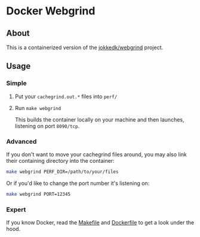 # Docker Webgrind
## About
This is a containerized version of the
[jokkedk/webgrind](https://github.com/jokkedk/webgrind) project.

## Usage
### Simple
1. Put your `cachegrind.out.*` files into `perf/`
1. Run `make webgrind`

   This builds the container locally on your machine and then launches,
   listening on port `8090/tcp`.

### Advanced
If you don't want to move your cachegrind files around, you may also link
their containing directory into the container:

```sh
make webgrind PERF_DIR=/path/to/your/files
```

Or if you'd like to change the port number it's listening on:

```sh
make webgrind PORT=12345
```

### Expert
If you know Docker, read the [Makefile](Makefile) and
[Dockerfile](Dockerfile) to get a look under the hood.
